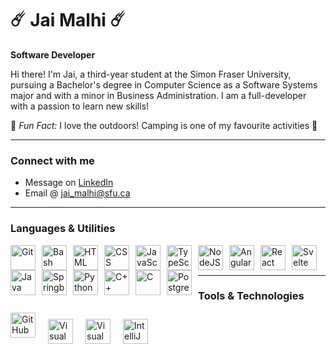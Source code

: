 # ☄️ Jai Malhi ☄️

**Software Developer** 

Hi there! I'm Jai, a third-year student at the Simon Fraser University, pursuing a Bachelor's degree in Computer Science as a Software Systems major and with a minor in Business Administration. I am a full-developer with a passion to learn new skills!

🌳 *Fun Fact:* I love the outdoors! Camping is one of my favourite activities 🌳

---

### Connect with me

- Message on [LinkedIn](https://www.linkedin.com/in/jaimalhi/)
- Email @ [jai_malhi@sfu.ca](jai_malhi@sfu.ca)

---

### Languages & Utilities

<img align="left" alt="Git" width="40px" style="margin-right: 10px;"  src="https://cdn.jsdelivr.net/gh/devicons/devicon/icons/git/git-original.svg" />
<img align="left" alt="Bash" width="40px" style="margin-right: 10px;" src="https://cdn.jsdelivr.net/gh/devicons/devicon/icons/bash/bash-original.svg" />
<img align="left" alt="HTML" width="40px" style="margin-right: 10px;" src="https://cdn.jsdelivr.net/gh/devicons/devicon/icons/html5/html5-plain.svg" />
<img align="left" alt="CSS" width="40px" style="margin-right: 10px;" src="https://cdn.jsdelivr.net/gh/devicons/devicon/icons/css3/css3-plain.svg" />
<img align="left" alt="JavaScript" width="40px" style="margin-right: 10px;" src="https://cdn.jsdelivr.net/gh/devicons/devicon/icons/javascript/javascript-plain.svg" />
<img align="left" alt="TypeScript" width="40px" style="margin-right: 10px;" src="https://cdn.jsdelivr.net/gh/devicons/devicon/icons/typescript/typescript-plain.svg" />
<img align="left" alt="NodeJS" width="40px" style="margin-right: 10px;" src="https://cdn.jsdelivr.net/gh/devicons/devicon/icons/nodejs/nodejs-original.svg" />
<img align="left" alt="Angular" width="40px" style="margin-right: 10px;" src="https://cdn.jsdelivr.net/gh/devicons/devicon/icons/angularjs/angularjs-plain.svg" />
<img align="left" alt="React" width="40px" style="margin-right: 10px;" src="https://cdn.jsdelivr.net/gh/devicons/devicon/icons/react/react-original.svg" />
<img align="left" alt="Svelte" width="40px" style="margin-right: 10px;" src="https://cdn.jsdelivr.net/gh/devicons/devicon@latest/icons/svelte/svelte-original.svg" />
<img align="left" alt="Java" width="40px" style="margin-right: 10px;" src="https://cdn.jsdelivr.net/gh/devicons/devicon/icons/java/java-original.svg" />
<img align="left" alt="Springboot" width="40px" style="margin-right: 10px;" src="https://cdn.jsdelivr.net/gh/devicons/devicon@latest/icons/spring/spring-original.svg" />
<img align="left" alt="Python" width="40px" style="margin-right: 10px;" src="https://cdn.jsdelivr.net/gh/devicons/devicon/icons/python/python-plain.svg" />
<img align="left" alt="C++" width="40px" style="margin-right: 10px;" src="https://cdn.jsdelivr.net/gh/devicons/devicon@latest/icons/cplusplus/cplusplus-original.svg" />
<img align="left" alt="C" width="40px" style="margin-right: 10px;" src="https://cdn.jsdelivr.net/gh/devicons/devicon@latest/icons/c/c-original.svg" />
<img align="left" alt="PostgreSQL" width="40px" style="margin-right: 10px;" src="https://cdn.jsdelivr.net/gh/devicons/devicon@latest/icons/postgresql/postgresql-original.svg" />

<br /><br />

---

### Tools & Technologies
<img align="left" alt="GitHub" width="40px" style="margin-right: 10px;" src="https://user-images.githubusercontent.com/3369400/139447912-e0f43f33-6d9f-45f8-be46-2df5bbc91289.png" />
<img align="left" alt="Visual Studio Code" width="40px" style="margin: 10px;" src="https://cdn.jsdelivr.net/gh/devicons/devicon@latest/icons/vscode/vscode-original.svg" />
<img align="left" alt="Visual Studio" width="40px" style="margin: 10px;" src="https://cdn.jsdelivr.net/gh/devicons/devicon@latest/icons/visualstudio/visualstudio-original.svg" />
<img align="left" alt="IntelliJ" width="40px" style="margin: 10px;" src="https://cdn.jsdelivr.net/gh/devicons/devicon@latest/icons/intellij/intellij-original.svg" />

<br />
